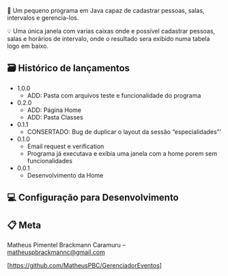 
📜 Um pequeno programa em Java capaz de cadastrar pessoas, salas, intervalos e gerencia-los.


💡  Uma única janela com varias caixas onde e possível cadastrar pessoas, salas e horários de intervalo, onde o resultado sera exibido numa tabela logo em baixo.


## 🗃 Histórico de lançamentos

* 1.0.0
    * ADD: Pasta com arquivos teste e funcionalidade do programa
* 0.2.0
    * ADD: Página Home
    * ADD: Pasta Classes
* 0.1.1
    * CONSERTADO: Bug de duplicar o layout da sessão “especialidades”’ 
* 0.1.0
    * Email request e verification
    * Programa já executava e exibia uma janela com a home porem sem funcionalidades
* 0.0.1
    * Desenvolvimento da Home

## 💻 Configuração para Desenvolvimento

## 📋 Meta

Matheus Pimentel Brackmann Caramuru –  matheuspbrackmannc@gmail.com


[https://github.com/MatheusPBC/GerenciadorEventos]



